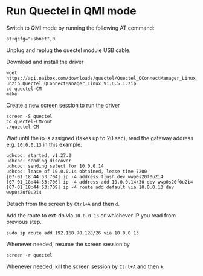 # Run Quectel in QMI mode

Switch to QMI mode by running the following AT command:
```
at+qcfg="usbnet",0
```
Unplug and replug the quectel module USB cable.

Download and install the driver
```
wget https://api.oaibox.com/downloads/quectel/Quectel_QConnectManager_Linux_V1.6.5.1.zip
unzip Quectel_QConnectManager_Linux_V1.6.5.1.zip
cd quectel-CM
make
```

Create a new screen session to run the driver
```
screen -S quectel
cd quectel-CM/out
./quectel-CM
```
Wait until the ip is assigned (takes up to 20 sec), read the gateway address e.g. `10.0.0.13` in this example:
```
udhcpc: started, v1.27.2
udhcpc: sending discover
udhcpc: sending select for 10.0.0.14
udhcpc: lease of 10.0.0.14 obtained, lease time 7200
[07-01_18:44:53:704] ip -4 address flush dev wwp0s20f0u2i4
[07-01_18:44:53:706] ip -4 address add 10.0.0.14/30 dev wwp0s20f0u2i4
[07-01_18:44:53:709] ip -4 route add default via 10.0.0.13 dev wwp0s20f0u2i4
```

Detach from the screen by `Ctrl+A` and then `d`.

Add the route to ext-dn via `10.0.0.13` or whichever IP you read from previous step.
```
sudo ip route add 192.168.70.128/26 via 10.0.0.13
```

Whenever needed, resume the screen session by
```
screen -r quectel
```

Whenever needed, kill the screen session by `Ctrl+A` and then `k`.
